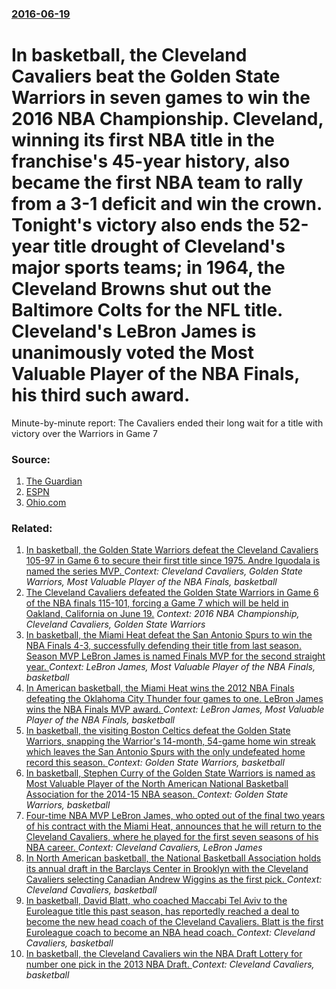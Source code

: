 ### [2016-06-19](/news/2016/06/19/index.md)

# In basketball, the Cleveland Cavaliers beat the Golden State Warriors in seven games to win the 2016 NBA Championship. Cleveland, winning its first NBA title in the franchise's 45-year history, also became the first NBA team to rally from a 3-1 deficit and win the crown. Tonight's victory also ends the 52-year title drought of Cleveland's major sports teams; in 1964, the Cleveland Browns shut out the Baltimore Colts for the NFL title. Cleveland's LeBron James is unanimously voted the Most Valuable Player of the NBA Finals, his third such award. 

Minute-by-minute report: The Cavaliers ended their long wait for a title with victory over the Warriors in Game 7


### Source:

1. [The Guardian](https://www.theguardian.com/sport/live/2016/jun/19/golden-state-warriors-cleveland-cavaliers-nba-finals-game-7-live-score)
2. [ESPN](http://espn.go.com/nba/playoffs/2016/story/_/id/16351029/lebron-james-cleveland-cavaliers-named-unanimous-nba-finals-mvp)
3. [Ohio.com](http://www.ohio.com/blogs/cleveland-cavaliers/cleveland-cavaliers-1.275356/cavs-win-first-nba-championship-lebron-james-named-mvp-in-93-89-win-over-warriors-1.691628)

### Related:

1. [In basketball, the Golden State Warriors defeat the Cleveland Cavaliers 105-97 in Game 6 to secure their first title since 1975. Andre Iguodala is named the series MVP.  ](/news/2015/06/16/in-basketball-the-golden-state-warriors-defeat-the-cleveland-cavaliers-105-97-in-game-6-to-secure-their-first-title-since-1975-andre-iguod.md) _Context: Cleveland Cavaliers, Golden State Warriors, Most Valuable Player of the NBA Finals, basketball_
2. [ The Cleveland Cavaliers defeated the Golden State Warriors in Game 6 of the NBA finals 115-101, forcing a Game 7 which will be held in Oakland, California on June 19.](/news/2016/06/16/the-cleveland-cavaliers-defeated-the-golden-state-warriors-in-game-6-of-the-nba-finals-115a101-forcing-a-game-7-which-will-be-held-in-oa.md) _Context: 2016 NBA Championship, Cleveland Cavaliers, Golden State Warriors_
3. [In basketball, the Miami Heat defeat the San Antonio Spurs to win the NBA Finals 4-3, successfully defending their title from last season. Season MVP LeBron James is named Finals MVP for the second straight year. ](/news/2013/06/20/in-basketball-the-miami-heat-defeat-the-san-antonio-spurs-to-win-the-nba-finals-4a3-successfully-defending-their-title-from-last-season.md) _Context: LeBron James, Most Valuable Player of the NBA Finals, basketball_
4. [In American basketball, the Miami Heat wins the 2012 NBA Finals defeating the Oklahoma City Thunder four games to one. LeBron James wins the NBA Finals MVP award. ](/news/2012/06/21/in-american-basketball-the-miami-heat-wins-the-2012-nba-finals-defeating-the-oklahoma-city-thunder-four-games-to-one-lebron-james-wins-the.md) _Context: LeBron James, Most Valuable Player of the NBA Finals, basketball_
5. [In basketball, the visiting Boston Celtics defeat the Golden State Warriors, snapping the Warrior's 14-month, 54-game home win streak which leaves the San Antonio Spurs with the only undefeated home record this season. ](/news/2016/04/2/in-basketball-the-visiting-boston-celtics-defeat-the-golden-state-warriors-snapping-the-warrior-s-14-month-54-game-home-win-streak-which.md) _Context: Golden State Warriors, basketball_
6. [In basketball, Stephen Curry of the Golden State Warriors is named as Most Valuable Player of the North American National Basketball Association for the 2014-15 NBA season. ](/news/2015/05/4/in-basketball-stephen-curry-of-the-golden-state-warriors-is-named-as-most-valuable-player-of-the-north-american-national-basketball-associa.md) _Context: Golden State Warriors, basketball_
7. [Four-time NBA MVP LeBron James, who opted out of the final two years of his contract with the Miami Heat, announces that he will return to the Cleveland Cavaliers, where he played for the first seven seasons of his NBA career. ](/news/2014/07/11/four-time-nba-mvp-lebron-james-who-opted-out-of-the-final-two-years-of-his-contract-with-the-miami-heat-announces-that-he-will-return-to-t.md) _Context: Cleveland Cavaliers, LeBron James_
8. [In North American basketball, the National Basketball Association holds its annual draft in the Barclays Center in Brooklyn with the Cleveland Cavaliers selecting Canadian Andrew Wiggins as the first pick. ](/news/2014/06/26/in-north-american-basketball-the-national-basketball-association-holds-its-annual-draft-in-the-barclays-center-in-brooklyn-with-the-clevela.md) _Context: Cleveland Cavaliers, basketball_
9. [In basketball, David Blatt, who coached Maccabi Tel Aviv to the Euroleague title this past season, has reportedly reached a deal to become the new head coach of the Cleveland Cavaliers. Blatt is the first Euroleague coach to become an NBA head coach. ](/news/2014/06/20/in-basketball-david-blatt-who-coached-maccabi-tel-aviv-to-the-euroleague-title-this-past-season-has-reportedly-reached-a-deal-to-become-t.md) _Context: Cleveland Cavaliers, basketball_
10. [In basketball, the Cleveland Cavaliers win the NBA Draft Lottery for number one pick in the 2013 NBA Draft. ](/news/2013/05/21/in-basketball-the-cleveland-cavaliers-win-the-nba-draft-lottery-for-number-one-pick-in-the-2013-nba-draft.md) _Context: Cleveland Cavaliers, basketball_
